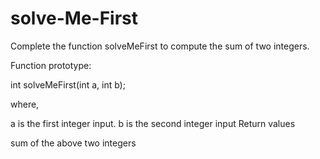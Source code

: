 # solve-Me-First
Complete the function solveMeFirst to compute the sum of two integers.

Function prototype:

int solveMeFirst(int a, int b);

where,

a is the first integer input.
b is the second integer input
Return values

sum of the above two integers
